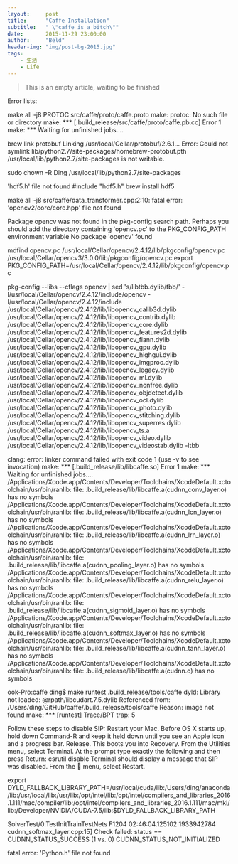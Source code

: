 ```yaml
---
layout:     post
title:      "Caffe Installation"
subtitle:   " \"caffe is a bitch\""
date:       2015-11-29 23:00:00
author:     "Beld"
header-img: "img/post-bg-2015.jpg"
tags:
    - 生活
    - Life
---
```


>This is an empty article, waiting to be finished

Error lists:

make all -j8
PROTOC src/caffe/proto/caffe.proto
make: protoc: No such file or directory
make: *** [.build_release/src/caffe/proto/caffe.pb.cc] Error 1
make: *** Waiting for unfinished jobs....

brew link protobuf
Linking /usr/local/Cellar/protobuf/2.6.1...
Error: Could not symlink lib/python2.7/site-packages/homebrew-protobuf.pth
/usr/local/lib/python2.7/site-packages is not writable.

sudo chown -R Ding /usr/local/lib/python2.7/site-packages

'hdf5.h' file not found #include "hdf5.h"
brew install hdf5

make all -j8
src/caffe/data_transformer.cpp:2:10: fatal error: 'opencv2/core/core.hpp' file not found

Package opencv was not found in the pkg-config search path.
Perhaps you should add the directory containing 'opencv.pc'
to the PKG_CONFIG_PATH environment variable
No package 'opencv' found

mdfind opencv.pc
/usr/local/Cellar/opencv/2.4.12/lib/pkgconfig/opencv.pc
/usr/local/Cellar/opencv3/3.0.0/lib/pkgconfig/opencv.pc
export PKG_CONFIG_PATH=/usr/local/Cellar/opencv/2.4.12/lib/pkgconfig/opencv.pc


pkg-config --libs --cflags opencv | sed 's/libtbb\.dylib/tbb/' -I/usr/local/Cellar/opencv/2.4.12/include/opencv -I/usr/local/Cellar/opencv/2.4.12/include /usr/local/Cellar/opencv/2.4.12/lib/libopencv_calib3d.dylib /usr/local/Cellar/opencv/2.4.12/lib/libopencv_contrib.dylib /usr/local/Cellar/opencv/2.4.12/lib/libopencv_core.dylib /usr/local/Cellar/opencv/2.4.12/lib/libopencv_features2d.dylib /usr/local/Cellar/opencv/2.4.12/lib/libopencv_flann.dylib /usr/local/Cellar/opencv/2.4.12/lib/libopencv_gpu.dylib /usr/local/Cellar/opencv/2.4.12/lib/libopencv_highgui.dylib /usr/local/Cellar/opencv/2.4.12/lib/libopencv_imgproc.dylib /usr/local/Cellar/opencv/2.4.12/lib/libopencv_legacy.dylib /usr/local/Cellar/opencv/2.4.12/lib/libopencv_ml.dylib /usr/local/Cellar/opencv/2.4.12/lib/libopencv_nonfree.dylib /usr/local/Cellar/opencv/2.4.12/lib/libopencv_objdetect.dylib /usr/local/Cellar/opencv/2.4.12/lib/libopencv_ocl.dylib /usr/local/Cellar/opencv/2.4.12/lib/libopencv_photo.dylib /usr/local/Cellar/opencv/2.4.12/lib/libopencv_stitching.dylib /usr/local/Cellar/opencv/2.4.12/lib/libopencv_superres.dylib /usr/local/Cellar/opencv/2.4.12/lib/libopencv_ts.a /usr/local/Cellar/opencv/2.4.12/lib/libopencv_video.dylib /usr/local/Cellar/opencv/2.4.12/lib/libopencv_videostab.dylib -ltbb


clang: error: linker command failed with exit code 1 (use -v to see invocation)
make: *** [.build_release/lib/libcaffe.so] Error 1
make: *** Waiting for unfinished jobs....
/Applications/Xcode.app/Contents/Developer/Toolchains/XcodeDefault.xctoolchain/usr/bin/ranlib: file: .build_release/lib/libcaffe.a(cudnn_conv_layer.o) has no symbols
/Applications/Xcode.app/Contents/Developer/Toolchains/XcodeDefault.xctoolchain/usr/bin/ranlib: file: .build_release/lib/libcaffe.a(cudnn_lcn_layer.o) has no symbols
/Applications/Xcode.app/Contents/Developer/Toolchains/XcodeDefault.xctoolchain/usr/bin/ranlib: file: .build_release/lib/libcaffe.a(cudnn_lrn_layer.o) has no symbols
/Applications/Xcode.app/Contents/Developer/Toolchains/XcodeDefault.xctoolchain/usr/bin/ranlib: file: .build_release/lib/libcaffe.a(cudnn_pooling_layer.o) has no symbols
/Applications/Xcode.app/Contents/Developer/Toolchains/XcodeDefault.xctoolchain/usr/bin/ranlib: file: .build_release/lib/libcaffe.a(cudnn_relu_layer.o) has no symbols
/Applications/Xcode.app/Contents/Developer/Toolchains/XcodeDefault.xctoolchain/usr/bin/ranlib: file: .build_release/lib/libcaffe.a(cudnn_sigmoid_layer.o) has no symbols
/Applications/Xcode.app/Contents/Developer/Toolchains/XcodeDefault.xctoolchain/usr/bin/ranlib: file: .build_release/lib/libcaffe.a(cudnn_softmax_layer.o) has no symbols
/Applications/Xcode.app/Contents/Developer/Toolchains/XcodeDefault.xctoolchain/usr/bin/ranlib: file: .build_release/lib/libcaffe.a(cudnn_tanh_layer.o) has no symbols
/Applications/Xcode.app/Contents/Developer/Toolchains/XcodeDefault.xctoolchain/usr/bin/ranlib: file: .build_release/lib/libcaffe.a(cudnn.o) has no symbols


ook-Pro:caffe ding$ make runtest
.build_release/tools/caffe
dyld: Library not loaded: @rpath/libcudart.7.5.dylib
  Referenced from: /Users/ding/GitHub/caffe/.build_release/tools/caffe
  Reason: image not found
make: *** [runtest] Trace/BPT trap: 5

Follow these steps to disable SIP:
Restart your Mac.
Before OS X starts up, hold down Command-R and keep it held down until you see an Apple icon and a progress bar. Release. This boots you into Recovery.
From the Utilities menu, select Terminal.
At the prompt type exactly the following and then press Return: csrutil disable
Terminal should display a message that SIP was disabled.
From the  menu, select Restart.

export DYLD_FALLBACK_LIBRARY_PATH=/usr/local/cuda/lib:/Users/ding/anaconda/lib:/usr/local/lib:/usr/lib:/opt/intel/lib:/opt/intel/compilers_and_libraries_2016.1.111/mac/compiler/lib:/opt/intel/compilers_and_libraries_2016.1.111/mac/mkl/lib:/Developer/NVIDIA/CUDA-7.5/lib:$DYLD_FALLBACK_LIBRARY_PATH


SolverTest/0.TestInitTrainTestNets
F1204 02:46:04.125102 1933942784 cudnn_softmax_layer.cpp:15] Check failed: status == CUDNN_STATUS_SUCCESS (1 vs. 0)  CUDNN_STATUS_NOT_INITIALIZED


fatal error: 'Python.h' file not found
